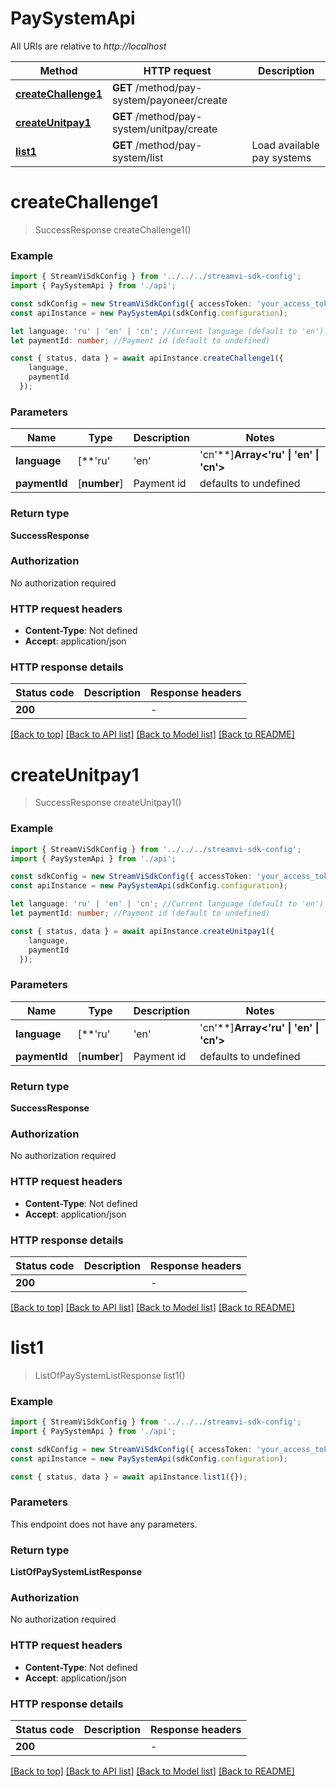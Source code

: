 # PaySystemApi

All URIs are relative to *http://localhost*

|Method | HTTP request | Description|
|------------- | ------------- | -------------|
|[**createChallenge1**](#createchallenge1) | **GET** /method/pay-system/payoneer/create | |
|[**createUnitpay1**](#createunitpay1) | **GET** /method/pay-system/unitpay/create | |
|[**list1**](#list1) | **GET** /method/pay-system/list | Load available pay systems|

# **createChallenge1**
> SuccessResponse createChallenge1()


### Example

```typescript
import { StreamViSdkConfig } from '../../../streamvi-sdk-config';
import { PaySystemApi } from './api';

const sdkConfig = new StreamViSdkConfig({ accessToken: 'your_access_token' });
const apiInstance = new PaySystemApi(sdkConfig.configuration);

let language: 'ru' | 'en' | 'cn'; //Current language (default to 'en')
let paymentId: number; //Payment id (default to undefined)

const { status, data } = await apiInstance.createChallenge1({
    language,
    paymentId
  });
```

### Parameters

|Name | Type | Description  | Notes|
|------------- | ------------- | ------------- | -------------|
| **language** | [**&#39;ru&#39; | &#39;en&#39; | &#39;cn&#39;**]**Array<&#39;ru&#39; &#124; &#39;en&#39; &#124; &#39;cn&#39;>** | Current language | defaults to 'en'|
| **paymentId** | [**number**] | Payment id | defaults to undefined|


### Return type

**SuccessResponse**

### Authorization

No authorization required

### HTTP request headers

 - **Content-Type**: Not defined
 - **Accept**: application/json


### HTTP response details
| Status code | Description | Response headers |
|-------------|-------------|------------------|
|**200** |  |  -  |

[[Back to top]](#) [[Back to API list]](../README.md#documentation-for-api-endpoints) [[Back to Model list]](../README.md#documentation-for-models) [[Back to README]](../README.md)

# **createUnitpay1**
> SuccessResponse createUnitpay1()


### Example

```typescript
import { StreamViSdkConfig } from '../../../streamvi-sdk-config';
import { PaySystemApi } from './api';

const sdkConfig = new StreamViSdkConfig({ accessToken: 'your_access_token' });
const apiInstance = new PaySystemApi(sdkConfig.configuration);

let language: 'ru' | 'en' | 'cn'; //Current language (default to 'en')
let paymentId: number; //Payment id (default to undefined)

const { status, data } = await apiInstance.createUnitpay1({
    language,
    paymentId
  });
```

### Parameters

|Name | Type | Description  | Notes|
|------------- | ------------- | ------------- | -------------|
| **language** | [**&#39;ru&#39; | &#39;en&#39; | &#39;cn&#39;**]**Array<&#39;ru&#39; &#124; &#39;en&#39; &#124; &#39;cn&#39;>** | Current language | defaults to 'en'|
| **paymentId** | [**number**] | Payment id | defaults to undefined|


### Return type

**SuccessResponse**

### Authorization

No authorization required

### HTTP request headers

 - **Content-Type**: Not defined
 - **Accept**: application/json


### HTTP response details
| Status code | Description | Response headers |
|-------------|-------------|------------------|
|**200** |  |  -  |

[[Back to top]](#) [[Back to API list]](../README.md#documentation-for-api-endpoints) [[Back to Model list]](../README.md#documentation-for-models) [[Back to README]](../README.md)

# **list1**
> ListOfPaySystemListResponse list1()


### Example

```typescript
import { StreamViSdkConfig } from '../../../streamvi-sdk-config';
import { PaySystemApi } from './api';

const sdkConfig = new StreamViSdkConfig({ accessToken: 'your_access_token' });
const apiInstance = new PaySystemApi(sdkConfig.configuration);

const { status, data } = await apiInstance.list1({});
```

### Parameters
This endpoint does not have any parameters.


### Return type

**ListOfPaySystemListResponse**

### Authorization

No authorization required

### HTTP request headers

 - **Content-Type**: Not defined
 - **Accept**: application/json


### HTTP response details
| Status code | Description | Response headers |
|-------------|-------------|------------------|
|**200** |  |  -  |

[[Back to top]](#) [[Back to API list]](../README.md#documentation-for-api-endpoints) [[Back to Model list]](../README.md#documentation-for-models) [[Back to README]](../README.md)

